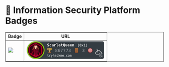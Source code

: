 # 🔐 Information Security Platform Badges


<div align="center">

<table border="1" cellpadding="10" cellspacing="0">
  <thead>
    <tr>
      <th>Badge</th>
      <th>URL</th>
    </tr>
  </thead>
  <tbody>
    <tr>
      <td><img src="https://img.shields.io/badge/-TryHackMe-%23212C42?style=for-the-badge&logo=tryhackme&logoColor=white" /></td>
      <td><img src="https://raw.githubusercontent.com/LauraMamian/LauraMamian/main/assets/thm_propic.png" alt="tryhackme stats" /></td>
    </tr>
  </tbody>
</table>

</div>
